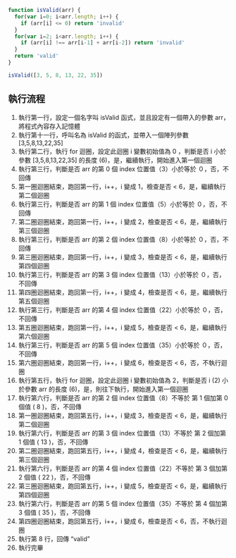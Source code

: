 ``` js
function isValid(arr) {
  for(var i=0; i<arr.length; i++) {
    if (arr[i] <= 0) return 'invalid'
  }
  for(var i=2; i<arr.length; i++) {
    if (arr[i] !== arr[i-1] + arr[i-2]) return 'invalid'
  }
  return 'valid'
}

isValid([3, 5, 8, 13, 22, 35])
```

## 執行流程
1. 執行第一行，設定一個名字叫 isValid 函式，並且設定有一個帶入的參數 arr，將程式內容存入記憶體
2.  執行第十一行，呼叫名為 isValid 的函式，並帶入一個陣列參數 [3,5,8,13,22,35]
2.  執行第二行，執行 for 迴圈，設定此迴圈 i 變數初始值為 0 ，判斷是否 i 小於參數 [3,5,8,13,22,35] 的長度 (6)，是，繼續執行，開始進入第一個迴圈
3.  執行第三行，判斷是否 arr 的第 0 個 index 位置值（3）小於等於 ０，否，不回傳
4.  第一圈迴圈結束，跑回第一行，i++，i 變成 1，檢查是否 < 6，是，繼續執行第二個迴圈
5.  執行第三行，判斷是否 arr 的第 1 個 index 位置值（5）小於等於 ０，否，不回傳
6.  第二圈迴圈結束，跑回第一行，i++，i 變成 2，檢查是否 < 6，是，繼續執行第三個迴圈
7.  執行第三行，判斷是否 arr 的第 2 個 index 位置值（8）小於等於 ０，否，不回傳
8.  第三圈迴圈結束，跑回第一行，i++，i 變成 3，檢查是否 < 6，是，繼續執行第四個迴圈
9.  執行第三行，判斷是否 arr 的第 3 個 index 位置值（13）小於等於 ０，否，不回傳
10.  第四圈迴圈結束，跑回第一行，i++，i 變成 4，檢查是否 < 6，是，繼續執行第五個迴圈
11.  執行第三行，判斷是否 arr 的第 4 個 index 位置值（22）小於等於 ０，否，不回傳
12.  第五圈迴圈結束，跑回第一行，i++，i 變成 5，檢查是否 < 6，是，繼續執行第六個迴圈
13. 執行第三行，判斷是否 arr 的第 5 個 index 位置值（35）小於等於 ０，否，不回傳
14.  第六圈迴圈結束，跑回第一行，i++，i 變成 6，檢查是否 < 6，否，不執行迴圈
15.  執行第五行，執行 for 迴圈，設定此迴圈 i 變數初始值為 2，判斷是否 i (2) 小於參數 arr 的長度 (6)，是，則往下執行，開始進入第一個迴圈
16.  執行第六行，判斷是否 arr 的第 2 個 index 位置值（8）不等於 第 1 個加第 0 個值 ( 8 )，否，不回傳 
17.  第一圈迴圈結束，跑回第五行，i++，i 變成 3，檢查是否 < 6，是，繼續執行第二個迴圈
18. 執行第六行，判斷是否 arr 的第 3 個 index 位置值（13）不等於 第 2 個加第 1 個值 ( 13 )，否，不回傳 
19.  第二圈迴圈結束，跑回第五行，i++，i 變成 4，檢查是否 < 6，是，繼續執行第三個迴圈
20. 執行第六行，判斷是否 arr 的第 4 個 index 位置值（22）不等於 第 3 個加第 2 個值 ( 22 )，否，不回傳
21. 第三圈迴圈結束，跑回第五行，i++，i 變成 5，檢查是否 < 6，是，繼續執行第四個迴圈
22. 執行第六行，判斷是否 arr 的第 5 個 index 位置值（35）不等於 第 4 個加第 3 個值 ( 35 )，否，不回傳
23. 第四圈迴圈結束，跑回第五行，i++，i 變成 6，檢查是否 < 6，否，不執行迴圈
24. 執行第 8 行，回傳 “valid”
25. 執行完畢
